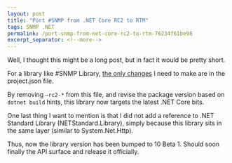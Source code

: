 ```yaml
---
layout: post
title: "Port #SNMP from .NET Core RC2 to RTM"
tags: SNMP .NET
permalink: /port-snmp-from-net-core-rc2-to-rtm-76234f61be98
excerpt_separator: <!--more-->
---
```

Well, I thought this might be a long post, but in fact it would be pretty short.

For a library like #SNMP Library, [the only changes](https://github.com/lextudio/sharpsnmplib/commit/0c7341addb8cbc158aaed08ba55bb235df6ee88f) I need to make are in the project.json file.
<!--more-->

By removing `–rc2-*` from this file, and revise the package version based on `dotnet build` hints, this library now targets the latest .NET Core bits.

One last thing I want to mention is that I did not add a reference to .NET Standard Library (NETStandard.Library), simply because this library sits in the same layer (similar to System.Net.Http).

Thus, now the library version has been bumped to 10 Beta 1. Should soon finally the API surface and release it officially.
